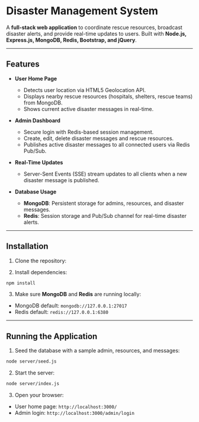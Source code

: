 # Disaster Management System

A **full-stack web application** to coordinate rescue resources, broadcast disaster alerts, and provide real-time updates to users. Built with **Node.js, Express.js, MongoDB, Redis, Bootstrap, and jQuery**.  

---

## Features

- **User Home Page**
  - Detects user location via HTML5 Geolocation API.
  - Displays nearby rescue resources (hospitals, shelters, rescue teams) from MongoDB.
  - Shows current active disaster messages in real-time.
  
- **Admin Dashboard**
  - Secure login with Redis-based session management.
  - Create, edit, delete disaster messages and rescue resources.
  - Publishes active disaster messages to all connected users via Redis Pub/Sub.
  
- **Real-Time Updates**
  - Server-Sent Events (SSE) stream updates to all clients when a new disaster message is published.

- **Database Usage**
  - **MongoDB**: Persistent storage for admins, resources, and disaster messages.
  - **Redis**: Session storage and Pub/Sub channel for real-time disaster alerts.

---

## Installation

1. Clone the repository:

2. Install dependencies:

```bash
npm install
```

3. Make sure **MongoDB** and **Redis** are running locally:

* MongoDB default: `mongodb://127.0.0.1:27017`
* Redis default: `redis://127.0.0.1:6380`

---

## Running the Application

1. Seed the database with a sample admin, resources, and messages:

```bash
node server/seed.js
```

2. Start the server:

```bash
node server/index.js
```

3. Open your browser:

* User home page: `http://localhost:3000/`
* Admin login: `http://localhost:3000/admin/login`
